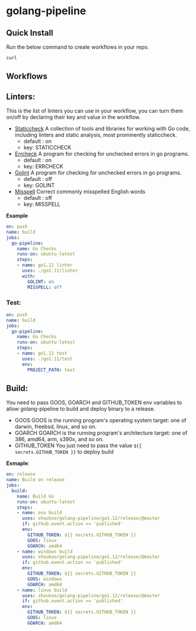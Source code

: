 # golang-pipeline

## Quick Install
Run the below command to create workflows in your repo.
```bash
curl
```

## Workflows
## Linters:
This is the list of linters you can use in your workflow, you can turn them on/off by declaring their key and value in the workflow.
- [Staticcheck](https://github.com/dominikh/go-tools#installation)
A collection of tools and libraries for working with Go code, including linters and static analysis, most prominently staticcheck.
  - default : on
  - key: STATICCHECK
- [Errcheck](https://github.com/kisielk/errcheck)
A program for checking for unchecked errors in go programs.
  - default : on
  - key: ERRCHECK
- [Golint](https://github.com/golang/lint)
A program for checking for unchecked errors in go programs.
  - default : off
  - key: GOLINT
- [Misspell](https://github.com/client9/misspell)
Correct commonly misspelled English words
  - default : off
  - key: MISSPELL

**Example**
```yaml
on: push
name: build
jobs:
  go-pipeline:
    name: Go Checks
    runs-on: ubuntu-latest
    steps:
    - name: go1.11 linter
      uses: ./go1.11/linter
      with:
        GOLINT: on
        MISSPELL: off
```
### Test:
```yaml
on: push
name: build
jobs:
  go-pipeline:
    name: Go Checks
    runs-on: ubuntu-latest
    steps:
    - name: go1.11 test
      uses: ./go1.11/test
      env:
        PROJECT_PATH: test
```

## Build:
You need to pass GOOS, GOARCH and GITHUB_TOKEN env variables to allow golang-pipeline to build and deploy binary to a release.
- GOOS
GOOS is the running program's operating system target: one of darwin, freebsd, linux, and so on.
- GOARCH
GOARCH is the running program's architecture target: one of 386, amd64, arm, s390x, and so on.
- GITHUB_TOKEN
You just need to pass the value `${{ secrets.GITHUB_TOKEN }}` to deploy build

**Exmaple**:
``` yaml
on: release
name: Build on release
jobs:
  build:
    name: Build Go
    runs-on: ubuntu-latest
    steps:
    - name: osx build
      uses: shoukoo/golang-pipeline/go1.12/release/@master
      if: github.event.action == 'published'
      env:
        GITHUB_TOKEN: ${{ secrets.GITHUB_TOKEN }}
        GOOS: linux
        GOARCH: amd64
    - name: windows build
      uses: shoukoo/golang-pipeline/go1.12/release/@master
      if: github.event.action == 'published'
      env:
        GITHUB_TOKEN: ${{ secrets.GITHUB_TOKEN }}
        GOOS: windows
        GOARCH: amd64
    - name: linux build
      uses: shoukoo/golang-pipeline/go1.12/release/@master
      if: github.event.action == 'published'
      env:
        GITHUB_TOKEN: ${{ secrets.GITHUB_TOKEN }}
        GOOS: linux
        GOARCH: amd64
```
